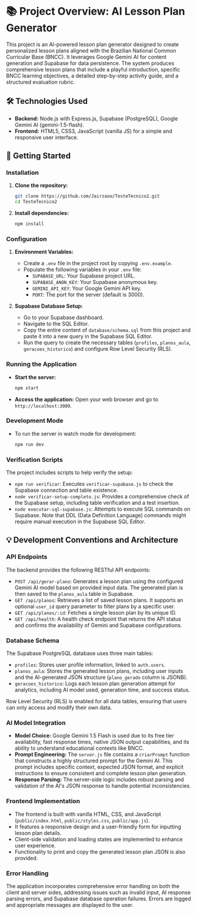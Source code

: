 # 📚 Project Overview: AI Lesson Plan Generator

This project is an AI-powered lesson plan generator designed to create personalized lesson plans aligned with the Brazilian National Common Curricular Base (BNCC). It leverages Google Gemini AI for content generation and Supabase for data persistence. The system produces comprehensive lesson plans that include a playful introduction, specific BNCC learning objectives, a detailed step-by-step activity guide, and a structured evaluation rubric.

## 🛠️ Technologies Used

*   **Backend:** Node.js with Express.js, Supabase (PostgreSQL), Google Gemini AI (gemini-1.5-flash).
*   **Frontend:** HTML5, CSS3, JavaScript (vanilla JS) for a simple and responsive user interface.

## 🚀 Getting Started

### Installation

1.  **Clone the repository:**
    ```bash
    git clone https://github.com/Jairzaoo/TesteTecnico2.git
    cd TesteTecnico2
    ```
2.  **Install dependencies:**
    ```bash
    npm install
    ```

### Configuration

1.  **Environment Variables:**
    *   Create a `.env` file in the project root by copying `.env.example`.
    *   Populate the following variables in your `.env` file:
        *   `SUPABASE_URL`: Your Supabase project URL.
        *   `SUPABASE_ANON_KEY`: Your Supabase anonymous key.
        *   `GEMINI_API_KEY`: Your Google Gemini API key.
        *   `PORT`: The port for the server (default is 3000).

2.  **Supabase Database Setup:**
    *   Go to your Supabase dashboard.
    *   Navigate to the SQL Editor.
    *   Copy the entire content of `database/schema.sql` from this project and paste it into a new query in the Supabase SQL Editor.
    *   Run the query to create the necessary tables (`profiles`, `planos_aula`, `geracoes_historico`) and configure Row Level Security (RLS).

### Running the Application

*   **Start the server:**
    ```bash
    npm start
    ```
*   **Access the application:** Open your web browser and go to `http://localhost:3000`.

### Development Mode

*   To run the server in watch mode for development:
    ```bash
    npm run dev
    ```

### Verification Scripts

The project includes scripts to help verify the setup:

*   `npm run verificar`: Executes `verificar-supabase.js` to check the Supabase connection and table existence.
*   `node verificar-setup-completo.js`: Provides a comprehensive check of the Supabase setup, including table verification and a test insertion.
*   `node executar-sql-supabase.js`: Attempts to execute SQL commands on Supabase. Note that DDL (Data Definition Language) commands might require manual execution in the Supabase SQL Editor.

## 💡 Development Conventions and Architecture

### API Endpoints

The backend provides the following RESTful API endpoints:

*   `POST /api/gerar-plano`: Generates a lesson plan using the configured Gemini AI model based on provided input data. The generated plan is then saved to the `planos_aula` table in Supabase.
*   `GET /api/planos`: Retrieves a list of saved lesson plans. It supports an optional `user_id` query parameter to filter plans by a specific user.
*   `GET /api/planos/:id`: Fetches a single lesson plan by its unique ID.
*   `GET /api/health`: A health check endpoint that returns the API status and confirms the availability of Gemini and Supabase configurations.

### Database Schema

The Supabase PostgreSQL database uses three main tables:

*   `profiles`: Stores user profile information, linked to `auth.users`.
*   `planos_aula`: Stores the generated lesson plans, including user inputs and the AI-generated JSON structure (`plano_gerado` column is JSONB).
*   `geracoes_historico`: Logs each lesson plan generation attempt for analytics, including AI model used, generation time, and success status.

Row Level Security (RLS) is enabled for all data tables, ensuring that users can only access and modify their own data.

### AI Model Integration

*   **Model Choice:** Google Gemini 1.5 Flash is used due to its free tier availability, fast response times, native JSON output capabilities, and its ability to understand educational contexts like BNCC.
*   **Prompt Engineering:** The `server.js` file contains a `criarPrompt` function that constructs a highly structured prompt for the Gemini AI. This prompt includes specific context, expected JSON format, and explicit instructions to ensure consistent and complete lesson plan generation.
*   **Response Parsing:** The server-side logic includes robust parsing and validation of the AI's JSON response to handle potential inconsistencies.

### Frontend Implementation

*   The frontend is built with vanilla HTML, CSS, and JavaScript (`public/index.html`, `public/styles.css`, `public/app.js`).
*   It features a responsive design and a user-friendly form for inputting lesson plan details.
*   Client-side validation and loading states are implemented to enhance user experience.
*   Functionality to print and copy the generated lesson plan JSON is also provided.

### Error Handling

The application incorporates comprehensive error handling on both the client and server sides, addressing issues such as invalid input, AI response parsing errors, and Supabase database operation failures. Errors are logged and appropriate messages are displayed to the user.
